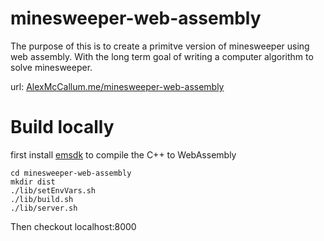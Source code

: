 # minesweeper-web-assembly

The purpose of this is to create a primitve version of minesweeper using web assembly.
With the long term goal of writing a computer algorithm to solve minesweeper.

url: [AlexMcCallum.me/minesweeper-web-assembly](http://AlexMcCallum.me/minesweeper-web-assembly)


# Build locally

first install [emsdk](http://webassembly.org/getting-started/developers-guide/) to compile the C++ to WebAssembly
```
cd minesweeper-web-assembly
mkdir dist
./lib/setEnvVars.sh
./lib/build.sh
./lib/server.sh
```
Then checkout localhost:8000
